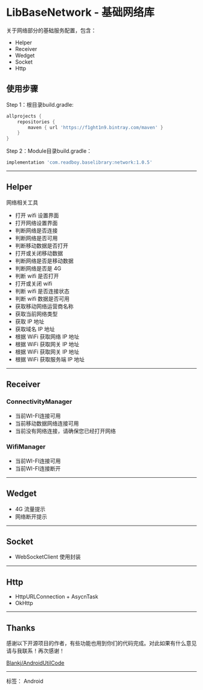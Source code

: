 # LibBaseNetwork - 基础网络库

关于网络部分的基础服务配置，包含：

 - Helper
 - Receiver
 - Wedget
 - Socket
 - Http

## 使用步骤

Step 1：根目录build.gradle:
```gradle
allprojects {
    repositories {
        maven { url 'https://f1ght1n9.bintray.com/maven' }
    }
}
```

Step 2：Module目录build.gradle：
```gradle
implementation 'com.readboy.baselibrary:network:1.0.5'
```

---
## Helper

网络相关工具

 - 打开 wifi 设置界面
 - 打开网络设置界面
 - 判断网络是否连接
 - 判断网络是否可用
 - 判断移动数据是否打开
 - 打开或关闭移动数据
 - 判断网络是否是移动数据
 - 判断网络是否是 4G
 - 判断 wifi 是否打开
 - 打开或关闭 wifi
 - 判断 wifi 是否连接状态
 - 判断 wifi 数据是否可用
 - 获取移动网络运营商名称
 - 获取当前网络类型
 - 获取 IP 地址
 - 获取域名 IP 地址
 - 根据 WiFi 获取网络 IP 地址
 - 根据 WiFi 获取网关 IP 地址
 - 根据 WiFi 获取网关 IP 地址
 - 根据 WiFi 获取服务端 IP 地址

---
## Receiver

### ConnectivityManager

 - 当前WI-FI连接可用
 - 当前移动数据网络连接可用
 - 当前没有网络连接，请确保您已经打开网络

### WifiManager

 - 当前WI-FI连接可用
 - 当前WI-FI连接断开
  
---
## Wedget

 - 4G 流量提示
 - 网络断开提示

---
## Socket

  - WebSocketClient 使用封装

---
## Http

 - HttpURLConnection + AsycnTask
 - OkHttp

---
## Thanks

 感谢以下开源项目的作者，有些功能也用到你们的代码完成。对此如果有什么意见请与我联系！再次感谢！
 
[Blankj/AndroidUtilCode](https://github.com/Blankj/AndroidUtilCode/blob/master/utilcode/README-CN.md)

---
标签： Android

